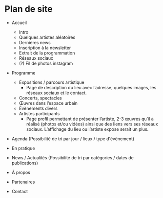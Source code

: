 # Plan de site

- Accueil
    - Intro
    - Quelques artistes aléatoires
    - Dernières news
    - Inscription à la newsletter
    - Extrait de la programmation
    - Réseaux sociaux
    - (?) Fil de photos instagram

- Programme
	- Expositions / parcours artistique
        - Page de description du lieu avec l’adresse, quelques images, les réseaux sociaux et le contact.
	- Concerts, spectacles
	- Œuvres dans l’espace urbain
	- Évènements divers
	- Artistes participants
        - Page profil permettant de présenter l’artiste, 2-3 œuvres qu’il a réalisé (photos et/ou vidéos) ainsi que des liens vers ses réseaux sociaux. L’affichage du lieu ou l’artiste expose serait un plus.

- Agenda (Possibilité de tri par jour / lieux / type d'évènement)

- En pratique

- News / Actualités (Possibilité de tri par catégories / dates de publications)

- À propos

- Partenaires

- Contact

